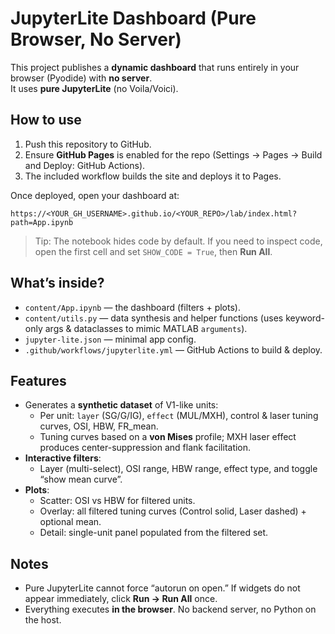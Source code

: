 # JupyterLite Dashboard (Pure Browser, No Server)

This project publishes a **dynamic dashboard** that runs entirely in your browser (Pyodide) with **no server**.  
It uses **pure JupyterLite** (no Voila/Voici).

## How to use

1. Push this repository to GitHub.
2. Ensure **GitHub Pages** is enabled for the repo (Settings → Pages → Build and Deploy: GitHub Actions).
3. The included workflow builds the site and deploys it to Pages.

Once deployed, open your dashboard at:

```
https://<YOUR_GH_USERNAME>.github.io/<YOUR_REPO>/lab/index.html?path=App.ipynb
```

> Tip: The notebook hides code by default. If you need to inspect code, open the first cell and set `SHOW_CODE = True`, then **Run All**.

## What’s inside?

- `content/App.ipynb` — the dashboard (filters + plots).  
- `content/utils.py`   — data synthesis and helper functions (uses keyword-only args & dataclasses to mimic MATLAB `arguments`).  
- `jupyter-lite.json`  — minimal app config.  
- `.github/workflows/jupyterlite.yml` — GitHub Actions to build & deploy.

## Features

- Generates a **synthetic dataset** of V1-like units:
  - Per unit: `layer` (SG/G/IG), `effect` (MUL/MXH), control & laser tuning curves, OSI, HBW, FR_mean.
  - Tuning curves based on a **von Mises** profile; MXH laser effect produces center-suppression and flank facilitation.
- **Interactive filters**:
  - Layer (multi-select), OSI range, HBW range, effect type, and toggle “show mean curve”.
- **Plots**:
  - Scatter: OSI vs HBW for filtered units.
  - Overlay: all filtered tuning curves (Control solid, Laser dashed) + optional mean.
  - Detail: single-unit panel populated from the filtered set.

## Notes

- Pure JupyterLite cannot force “autorun on open.” If widgets do not appear immediately, click **Run → Run All** once.
- Everything executes **in the browser**. No backend server, no Python on the host.